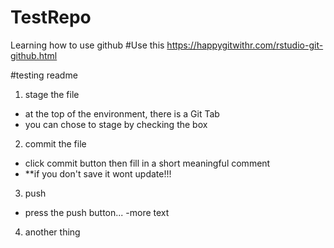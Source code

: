 # TestRepo
Learning how to use github
#Use this https://happygitwithr.com/rstudio-git-github.html

#testing readme

1. stage the file
  - at the top of the environment, there is a Git Tab
  - you can chose to stage by checking the box

2. commit the file
  - click commit button then fill in a short meaningful comment
  - **if you don't save it wont update!!!

3. push
  - press the push button...
  -more text
  
4. another thing